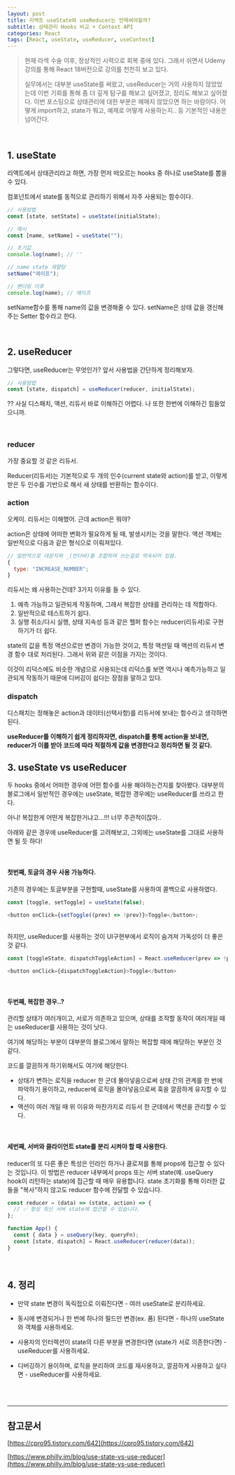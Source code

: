 ```yaml
---
layout: post
title: 리액트 useState와 useReducer는 언제써야할까?
subtitle: 상태관리 Hooks 비교 + Context API
categories: React
tags: [React, useState, useReducer, useContext]
---
```


> 현재 라섹 수술 이후, 정상적인 시력으로 회복 중에 있다. 그래서 쉬면서 Udemy 강의를 통해 React 18버전으로 강의를 천천히 보고 있다.
>
> 실무에서는 대부분 useState를 써왔고, useReducer는 거의 사용하지 않았었는데 이번 기회를 통해 좀 더 깊게 탐구를 해보고 싶어졌고, 정리도 해보고 싶어졌다. 이번 포스팅으로 상태관리에 대한 부분은 헤매지 않았으면 하는 바람이다. 어떻게 import하고, state가 뭐고, 예제로 어떻게 사용하는지.. 등 기본적인 내용은 넘어간다.

 <br/>

## 1. useState

리액트에서 상태관리라고 하면, 가장 먼저 떠오르는 hooks 중 하나로 useState를 뽑을 수 있다.

컴포넌트에서 state를 동적으로 관리하기 위해서 자주 사용되는 함수이다.

```js
// 사용방법
const [state, setState] = useState(initialState);
```

```js
// 예시
const [name, setName] = useState("");

// 초기값
console.log(name); // ''

// name state 재할당
setName("에이프");

// 랜더링 이후
console.log(name); // 에이프
```

setName함수를 통해 name의 값을 변경해줄 수 있다. setName은 상태 값을 갱신해주는 Setter 함수라고 한다.

<br/>

## 2. useReducer

그렇다면, useReducer는 무엇인가? 앞서 사용법을 간단하게 정리해보자.

```js
// 사용방법
const [state, dispatch] = useReducer(reducer, initialState);
```

?? 사실 디스패치, 액션, 리듀서 바로 이해하긴 어렵다. 나 또한 한번에 이해하긴 힘들었으니까.

<br/>

### reducer

가장 중요할 것 같은 리듀서.

Reducer(리듀서)는 기본적으로 두 개의 인수(current state와 action)를 받고, 이렇게 받은 두 인수를 기반으로 해서 새 상태를 반환하는 함수이다.

### action

오케이. 리듀서는 이해했어. 근데 action은 뭐야?

action은 상태에 어떠한 변화가 필요하게 될 때, 발생시키는 것을 말한다. 액션 객체는 일반적으로 다음과 같은 형식으로 이뤄져있다.

```js
// 일반적으로 대문자와 _(언더바)를 조합하여 쓰는걸로 약속되어 있음.
{
  type: "INCREASE_NUMBER";
}
```

리듀서는 왜 사용하는건데? 3가지 이유를 들 수 있다.

1. 예측 가능하고 일관되게 작동하며, 그래서 복잡한 상태를 관리하는 데 적합하다.
2. 일반적으로 테스트하기 쉽다.
3. 실행 취소/다시 실행, 상태 지속성 등과 같은 헬퍼 함수는 reducer(리듀셔)로 구현하기가 더 쉽다.

state의 값을 특정 액션으로만 변경이 가능한 것이고, 특정 액션일 때 액션의 리듀서 변경 함수 대로 처리된다. 그래서 위와 같은 이점을 가지는 것이다.

이것이 리덕스에도 비슷한 개념으로 사용되는데 리덕스를 보면 역시나 예측가능하고 일관되게 작동하기 때문에 디버깅이 쉽다는 장점을 말하고 있다.

### dispatch

디스패치는 정해놓은 action과 데이터(선택사항)를 리듀서에 보내는 함수라고 생각하면 된다.

**useReducer를 이해하기 쉽게 정리하자면, dispatch를 통해 action을 보내면, reducer가 이를 받아 코드에 따라 적절하게 값을 변경한다고 정리하면 될 것 같다.**

## 3. useState vs useReducer

두 hooks 중에서 어떠한 경우에 어떤 함수를 사용 해야하는건지를 찾아봤다. 대부분의 블로그에서 일반적인 경우에는 useState, 복잡한 경우에는 useReducer를 쓰라고 한다.

아니! 복잡한게 어떤게 복잡한거냐고...!!! 너무 주관적이잖아..

아래와 같은 경우에 useReducer를 고려해보고, 그외에는 useState를 그대로 사용하면 될 듯 하다!

<br/>

#### 첫번째, 토글의 경우 사용 가능하다.

기존의 경우에는 토글부분을 구현할때, useState를 사용하여 콜백으로 사용하였다.

```js
const [toggle, setToggle] = useState(false);

<button onClick={setToggle((prev) => !prev)}>Toggle</button>;
```

<br/>
하지만, useReducer를 사용하는 것이 UI구현부에서 로직이 숨겨져 가독성이 더 좋은 것 같다.

```js
const [toggleState, dispatchToggleAction] = React.useReducer(prev => !prev, false)

<button onClick={dispatchToggleAction}>Toggle</button>
```

<br/>

#### 두번째, 복잡한 경우..?

관리할 상태가 여러개이고, 서로가 의존하고 있으며, 상태를 조작할 동작이 여러개일 때는 useReducer를 사용하는 것이 낫다.

여기에 해당하는 부분이 대부분의 블로그에서 말하는 복잡할 때에 해당하는 부분인 것 같다.

코드를 깔끔하게 하기위해서도 여기에 해당한다.

- 상태가 변하는 로직을 reducer 한 군데 몰아넣음으로써 상태 간의 관계를 한 번에 파악하기 용이하고, reducer에 로직을 몰아넣음으로써 훅을 깔끔하게 유지할 수 있다.
- 액션이 여러 개일 때 위 이유와 마찬가지로 리듀서 한 군데에서 액션을 관리할 수 있다.

<br/>

#### 세번째, 서버와 클라이언트 state를 분리 시켜야 할 때 사용한다.

reducer의 또 다른 좋은 특성은 인라인 하거나 클로져를 통해 props에 접근할 수 있다는 것입니다. 이 방법은 reducer 내부에서 props 또는 서버 state(예. useQuery hook이 리턴하는 state)에 접근할 때 매우 유용합니다. state 초기화를 통해 이러한 값들을 "복사"하지 않고도 reducer 함수에 전달할 수 있습니다.

```js
const reducer = (data) => (state, action) => {
  // ✅ 항상 최신 서버 state에 접근할 수 있습니다.
};

function App() {
  const { data } = useQuery(key, queryFn);
  const [state, dispatch] = React.useReducer(reducer(data));
}
```

<br/>

## 4. 정리

- 만약 state 변경이 독릭접으로 이뤄진다면 - 여러 useState로 분리하세요.

- 동시에 변경되거나 한 번에 하나의 필드만 변경(ex. 폼) 된다면 - 하나의 useState와 객체를 사용하세요.

- 사용자의 인터렉션이 state의 다른 부분을 변경한다면 (state가 서로 의존한다면) - useReducer를 사용하세요.

- 디버깅하기 용이하며, 로직을 분리하여 코드를 재사용하고, 깔끔하게 사용하고 싶다면 - useReducer를 사용하세요.

<br/>
<br/>

---

## 참고문서

[https://cpro95.tistory.com/642](https://cpro95.tistory.com/642)

[https://www.philly.im/blog/use-state-vs-use-reducer](https://www.philly.im/blog/use-state-vs-use-reducer)
